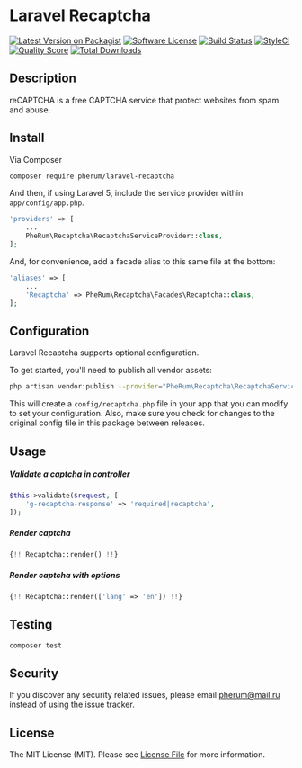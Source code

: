 # Laravel Recaptcha

[![Latest Version on Packagist][ico-version]][link-packagist]
[![Software License][ico-license]](LICENSE.md)
[![Build Status][ico-travis]][link-travis]
[![StyleCI](https://styleci.io/repos/65690597/shield)](https://styleci.io/repos/65690597)
[![Quality Score][ico-code-quality]][link-code-quality]
[![Total Downloads][ico-downloads]][link-downloads]


## Description

reCAPTCHA is a free CAPTCHA service that protect websites from spam and abuse.

## Install

Via Composer

``` bash
composer require pherum/laravel-recaptcha
```

And then, if using Laravel 5, include the service provider within `app/config/app.php`.

```php
'providers' => [
    ...
    PheRum\Recaptcha\RecaptchaServiceProvider::class,
];
```

And, for convenience, add a facade alias to this same file at the bottom:

```php
'aliases' => [
    ...
    'Recaptcha' => PheRum\Recaptcha\Facades\Recaptcha::class,
];
```

## Configuration

Laravel Recaptcha supports optional configuration.

To get started, you'll need to publish all vendor assets:

```bash
php artisan vendor:publish --provider="PheRum\Recaptcha\RecaptchaServiceProvider"
```

This will create a `config/recaptcha.php` file in your app that you can modify to set your configuration. Also, make sure you check for changes to the original config file in this package between releases.

## Usage

##### Validate a captcha in controller

```php
$this->validate($request, [
    'g-recaptcha-response' => 'required|recaptcha',
]);
```

##### Render captcha

```php
{!! Recaptcha::render() !!}
```

##### Render captcha with options

```php
{!! Recaptcha::render(['lang' => 'en']) !!}
```

## Testing

```bash
composer test
```

## Security

If you discover any security related issues, please email pherum@mail.ru instead of using the issue tracker.

## License

The MIT License (MIT). Please see [License File](LICENSE.md) for more information.

[ico-version]: https://img.shields.io/packagist/v/PheRum/laravel-recaptcha.svg?style=flat-square
[ico-license]: https://img.shields.io/badge/license-MIT-brightgreen.svg?style=flat-square
[ico-travis]: https://img.shields.io/travis/PheRum/laravel-recaptcha/master.svg?style=flat-square
[ico-code-quality]: https://img.shields.io/scrutinizer/g/PheRum/laravel-recaptcha.svg?style=flat-square
[ico-downloads]: https://img.shields.io/packagist/dt/PheRum/laravel-recaptcha.svg?style=flat-square

[link-packagist]: https://packagist.org/packages/PheRum/laravel-recaptcha
[link-travis]: https://travis-ci.org/PheRum/laravel-recaptcha
[link-code-quality]: https://scrutinizer-ci.com/g/PheRum/laravel-recaptcha
[link-downloads]: https://packagist.org/packages/PheRum/laravel-recaptcha
[link-author]: https://github.com/PheRum
[link-contributors]: ../../contributors